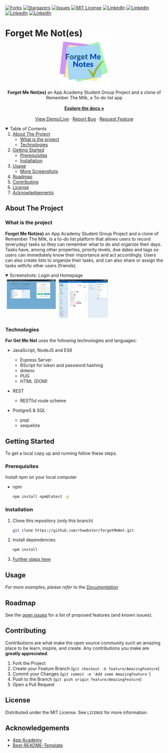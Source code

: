 [![Forks][forks-shield]][forks-url]
[![Stargazers][stars-shield]][stars-url]
[![Issues][issues-shield]][issues-url]
[![MIT License][license-shield]][license-url]
[![LinkedIn][linkedin-shield]][linkedin-url3]
[![LinkedIn][linkedin-shield]][linkedin-url1]
[![LinkedIn][linkedin-shield]][linkedin-url2]
[![LinkedIn][linkedin-shield]][linkedin-url]
<!--ReactSkipperStart -->

<h1>Forget Me Not(es) </h1>
<br />
<p align="center"  style='margin-top: -40px; margin-bottom: -10px;'>
  <a href="https://github.com/rhwebster/forgetMeNot">
    <img src="./images/fmnlogo1.png" alt="Logo" width="160" height="160" style="object-fit: contain">
  </a>

  <p align="center">
    <b>Forget Me Not(es)</b> an App Academy Student Group Project and a clone of Remember The Milk, a To-do list app
    <br />
    <br />
    <a href="https://github.com/rhwebster/forgetMeNot/wiki"><strong>Explore the docs »</strong></a>
    <br />
    <br />
    <a href="https://forget-me-not-aa.herokuapp.com/">View Demo/Live</a>
    ·
    <a href="https://github.com/rhwebster/forgetMeNot/issues">Report Bug</a>
    ·
    <a href="https://github.com/rhwebster/forgetMeNot/issues">Request Feature</a>
  </p>
</p>



<details open='open'>
   <summary>Table of Contents</summary>
   <ol style='margin: 0px 30px 0px 0px'>
      <li>
         <a href="#about-the-project">About The Project</a>
         <ul>
            <li><a href="#what-is-the-project">What is the project</a></li>
            <li><a href="#technologies">Technologies</a></li>
         </ul>
      </li>
      <li>
         <a href="#getting-started">Getting Started</a>
         <ul>
         <li><a href="#prerequisites">Prerequisites</a></li>
         <li><a href="#installation">Installation</a></li>
         </ul>
      </li>
      <li><a href="#usage">Usage</a>
         <ul>
            <li><a href="#more-screenshots">More Screenshots</a></li>
         </ul>
      </li>
      <li><a href="#roadmap">Roadmap</a></li>
      <li><a href="#contributing">Contributing</a></li>
      <li><a href="#license">License</a></li>
      <li><a href="#acknowledgements">Acknowledgements</a></li>
   </ol>
</details>



## About The Project
### What is the project

 **Forget Me Not(es)** an App Academy Student Group Project and a clone of Remember The Milk, is a to-do list platform that allows users to record (everyday) tasks so they can remember what to do and organize their days. Tasks have, among other properties, priority levels, due dates and tags so users can immediately know their importance and act accordingly. Users can also create lists to organize their tasks, and can also share or assign the tasks with/to other users (friends).
<!--ReactSkipperEnd -->

<!--ReactSkipperStart -->
<details open="open">
   <summary>Screenshots: Login and Homepage</summary>
   <div style="display: flex">
      <img src="/images/screenshotlogin.png" width="31%" height="30%" style="margin: 5px"/>
      <img src="/images/screenshothome.png" width="31%" height="30%"  style="margin: 5px"/>
   <div>
</details>


### Technologies
**For Get Me Not** uses the following technologies and languages:

* JavaScript, NodeJS and ES6
  - Express Server
  - BScript for token and password hashing
  - dotenv
  - PUG
  - HTML (DOM)

* REST
  - RESTful route scheme

* PostgreS & SQL
  - psql
  - sequelize
<!--ReactSkipperEnd -->

## Getting Started

To get a local copy up and running follow these steps.

### Prerequisites

Install npm on your local computer
* npm
  ```sh
  npm install npm@latest -g
  ```

### Installation
1. Clone this repository (only this branch)

   ```bash
   git clone https://github.com/rhwebster/forgetMeNot.git
   ```

2. Install dependencies

      ```bash
      npm install
      ```

3. [Further steps here](https://github.com/rhwebster/forgetMeNot/wiki)

## Usage
_For more examples, please refer to the [Documentation](https://github.com/rhwebster/forgetMeNot/wiki)_



## Roadmap

See the [open issues](https://github.com/rhwebster/forgetMeNot/issues) for a list of proposed features (and known issues).



## Contributing

Contributions are what make the open source community such an amazing place to be learn, inspire, and create. Any contributions you make are **greatly appreciated**.

1. Fork the Project
2. Create your Feature Branch (`git checkout -b feature/AmazingFeature`)
3. Commit your Changes (`git commit -m 'Add some AmazingFeature'`)
4. Push to the Branch (`git push origin feature/AmazingFeature`)
5. Open a Pull Request



## License

Distributed under the MIT License. See `LICENSE` for more information.





## Acknowledgements

* [App Academy](https://www.appacademy.io/)
* [Best-README-Template](https://github.com/othneildrew/Best-README-Template)



[contributors-shield]: https://img.shields.io/github/contributors/rhwebster/forgetMeNot.svg?style=for-the-badge
[contributors-url]: https://github.com/rhwebster/forgetMeNot/graphs/contributors
[forks-shield]: https://img.shields.io/github/forks/rhwebster/forgetMeNot.svg?style=for-the-badge
[forks-url]: https://github.com/rhwebster/forgetMeNot/network/members
[stars-shield]: https://img.shields.io/github/stars/rhwebster/forgetMeNot.svg?style=for-the-badge
[stars-url]: https://github.com/rhwebster/forgetMeNot/stargazers
[issues-shield]: https://img.shields.io/github/issues/rhwebster/forgetMeNot.svg?style=for-the-badge
[issues-url]: https://github.com/rhwebster/forgetMeNot/issues
[license-shield]: https://img.shields.io/github/license/rhwebster/forgetMeNot.svg?style=for-the-badge
[license-url]: https://github.com/rhwebster/forgetMeNot/blob/master/LICENSE.txt
[linkedin-shield]: https://img.shields.io/badge/-LinkedIn-black.svg?style=for-the-badge&logo=linkedin&colorB=555
[linkedin-url3]: https://www.linkedin.com/in/ryan-webster-a784509b/
[linkedin-url1]: https://www.linkedin.com/in/daniel-miller-970393178/
[linkedin-url2]: https://www.linkedin.com/in/lane-smit-724291203/
[linkedin-url]: https://www.linkedin.com/in/tony-ngo-m/
